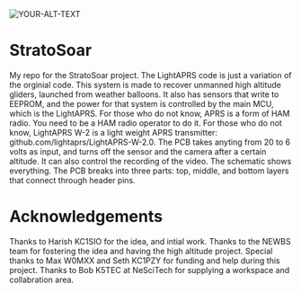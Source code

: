 <picture>
 <source media="(prefers-color-scheme: dark)" srcset="https://github.com/charlienicholson3/StratoSoar/blob/main/schematic.png?raw=true">
 <source media="(prefers-color-scheme: light)" srcset="https://github.com/charlienicholson3/StratoSoar/blob/main/schematic.png?raw=true">
 <img alt="YOUR-ALT-TEXT" src="YOUR-DEFAULT-IMAGE">
</picture>

# StratoSoar
My repo for the StratoSoar project. The LightAPRS code is just a variation of the orginial code. This system is made to recover unmanned high altitude gliders, launched from weather balloons. It also has sensors that write to EEPROM, and the power for that system is controlled by the main MCU, which is the LightAPRS. For those who do not know, APRS is a form of HAM radio. You need to be a HAM radio operator to do it. For those who do not know, LightAPRS W-2 is a light weight APRS transmitter: github.com/lightaprs/LightAPRS-W-2.0. The PCB takes anyting from 20 to 6 volts as input, and turns off the sensor and the camera after a certain altitude. It can also control the recording of the video. The schematic shows everything. The PCB breaks into three parts: top, middle, and bottom layers that connect through header pins.

# Acknowledgements
Thanks to Harish KC1SIO for the idea, and intial work. Thanks to the NEWBS team for fostering the idea and having the high altitude project. Special thanks to Max W0MXX and Seth KC1PZY for funding and help during this project. Thanks to Bob K5TEC at NeSciTech for supplying a workspace and collabration area. 
